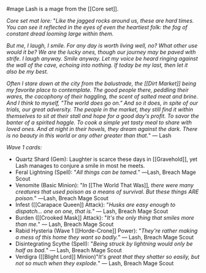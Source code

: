 #mage
Lash is a mage from the [[Core set]].

_Core set mat lore:_
"_Like the jagged rocks around us, these are hard times. You can see it reflected in the eyes of even the heartiest folk: the fog of constant dread looming large within them._  
  
_But me, I laugh, I smile. For any day is worth living well, no? What other use would it be? We are the lucky ones, though our journey may be paved with strife. I laugh anyway. Smile anyway. Let my voice be heard ringing against the wall of the cave, echoing into nothing. If today be my last, then let it also be my best._  
  
_Often I stare down at the city from the balustrade, the [[Dirt Market]] being my favorite place to contemplate. The good people there, peddling their wares, the cacophony of their haggling, the scent of salted meat and brine. And I think to myself, "The world does go on." And so it does, in spite of our trials, our great adversity. The people in the market, they still find it within themselves to sit at their stall and hope for a good day's profit. To savor the banter of a spirited haggle. To cook a simple yet tasty meal to share with loved ones. And at night in their hovels, they dream against the dark. There is no beauty in this world or any other greater than that._" ― Lash

_Wave 1 cards:_
 + Quartz Shard (Gem): Laughter is scarce these days in [[Gravehold]], yet Lash manages to conjure a smile in most he meets.
 + Feral Lightning (Spell): "_All things can be tamed._" ―Lash, Breach Mage Scout
 + Venomite (Basic Minion): "_In_ [[The World That Was]]_, there were many creatures that used poison as a means of survival. But these things ARE poison._" ―Lash, Breach Mage Scout
 + Infest ([[Carapace Queen]] Attack): "_Husks are easy enough to dispatch... one on one, that is._" ― Lash, Breach Mage Scout
 + Burden ([[Crooked Mask]] Attack): "_It's the only thing that smiles more than me._" ― Lash, Breach Mage Scout
 + Rabid Hysteria (Wave 1 [[Horde-Crone]] Power): "_They're rather making a mess of this home they want so badly._" ― Lash, Breach Mage Scout
 + Disintegrating Scythe (Spell): "_Being struck by lightning would only be half as bad._" ― Lash, Breach Mage Scout
 + Verdigra ([[Blight Lord]] Minion)"_It's great that they shatter so easily, but not so much when they explode._" ― Lash, Breach Mage Scout